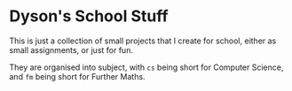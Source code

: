 # Dyson's School Stuff

This is just a collection of small projects that I create for school, either as small assignments, or just for fun.

They are organised into subject, with `cs` being short for Computer Science, and `fm` being short for Further Maths.

